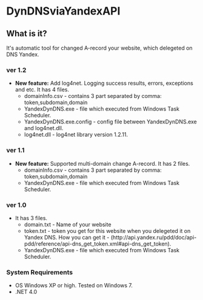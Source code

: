 DynDNSviaYandexAPI
==================

<h2>What is it? </h2>
It's automatic tool for changed A-record your website, which delegeted on DNS Yandex. 

<h3> ver 1.2 </h3>
<ul>
	<li>
	<b>New feature:</b> Add log4net. Logging success results, errors, exceptions and etc.
	It has 4 files.
	<ul>
		<li> domainInfo.csv - contains 3 part separated by comma: token,subdomain,domain </li>
		<li> YandexDynDNS.exe - file which executed from Windows Task Scheduler. </li>
		<li> YandexDynDNS.exe.config - config file between YandexDynDNS.exe and log4net.dll. </li>
		<li> log4net.dll - log4net library version 1.2.11. </li>
	</ul>
	</li>
</ul>

<h3> ver 1.1 </h3>
<ul>
	<li>
	<b>New feature:</b> Supported multi-domain change A-record.
	It has 2 files.
	<ul>
		<li> domainInfo.csv - contains 3 part separated by comma: token,subdomain,domain </li>
		<li> YandexDynDNS.exe - file which executed from Windows Task Scheduler. </li>
	</ul>
	</li>
</ul>

<h3> ver 1.0 </h3>
<ul>
	<li>
	It has 3 files.
	<ul>
		<li> domain.txt - Name of your website </li>
		<li> token.txt - token you get for this website when you delegeted it on Yandex DNS. How you can get it - (http://api.yandex.ru/pdd/doc/api-pdd/reference/api-dns_get_token.xml#api-dns_get_token). </li>
		<li> YandexDynDNS.exe - file which executed from Windows Task Scheduler. </li>
	</ul>
	</li>
</ul>

<h3> System Requirements </h3>
<ul>
<li>OS Windows XP or high. Tested on Windows 7.</li>
<li>.NET 4.0</li>
</ul>
